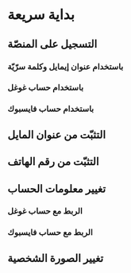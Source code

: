 # بداية سريعة

## التسجيل على المنصّة

### باستخدام عنوان إيمايل وكلمة سرّيّة

### باستخدام حساب غوغل

### باستخدام حساب فايسبوك

## التثبّت من عنوان المايل

## التثبّت من رقم الهاتف

## تغيير معلومات الحساب

### الربط مع حساب غوغل

### الربط مع حساب فايسبوك

## تغيير الصورة الشخصية
